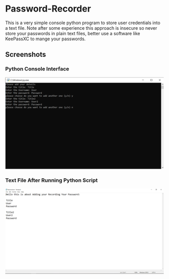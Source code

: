 # Password-Recorder
This is a very simple console python program to store user credentials into a text file.
Note after some experience this approach is insecure so never store your passwords in plain text files, better use a software like KeePassXC to mange your passwords.

## Screenshots

### Python Console Interface
![App Screenshot](https://github.com/youssef-gerges-ramzy-mokhtar/Password-Recorder/blob/main/Screenshoots/1.png?raw=true)

### Text File After Running Python Script
![App Screenshot](https://github.com/youssef-gerges-ramzy-mokhtar/Password-Recorder/blob/main/Screenshoots/2.png?raw=true)
